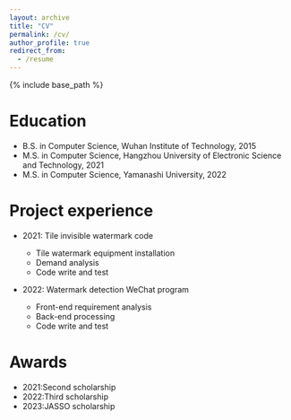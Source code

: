 ```yaml
---
layout: archive
title: "CV"
permalink: /cv/
author_profile: true
redirect_from:
  - /resume
---
```


{% include base_path %}

Education
======
* B.S. in Computer Science, Wuhan Institute of Technology, 2015
* M.S. in Computer Science, Hangzhou University of Electronic Science and Technology, 2021
* M.S. in Computer Science, Yamanashi University, 2022

Project experience
======
* 2021: Tile invisible watermark code
  * Tile watermark equipment installation
  * Demand analysis
  * Code write and test

* 2022: Watermark detection WeChat program
  * Front-end requirement analysis
  * Back-end processing
  * Code write and test
  
Awards
======
* 2021:Second scholarship
* 2022:Third scholarship
* 2023:JASSO scholarship


